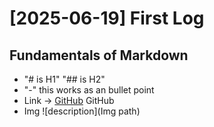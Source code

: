 # [2025-06-19] First Log

## Fundamentals of Markdown
- "# is H1" "## is H2"
- "-" this works as an bullet point 
- Link -> 	[GitHub](https://github.com)	GitHub
- Img	![description](Img path)